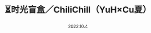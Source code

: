 ---
layout: Cover
permalink: /ShiguangManghe/
title: ⏳时光盲盒／ChiliChill（YuH×Cu夏）
path: 20221004_ShiguangManghe
date: 2022.10.4
youtube: g89X9ad9_Z0
bilibili: BV13R4y197x3
netease: 153617781
qq: 0030y8hh0Gaqbg
shorts_youtube: 0D6mBGc7iSY
shorts_bilibili: BV1Z14y1z7Rc
---
